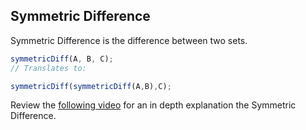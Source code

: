 ## Symmetric Difference

Symmetric Difference is the difference between two sets.

```js
symmetricDiff(A, B, C);
// Translates to:

symmetricDiff(symmetricDiff(A,B),C);

```

Review the [following video](https://www.youtube.com/watch?v=PxffSUQRkG4) for an in depth explanation the Symmetric Difference.
